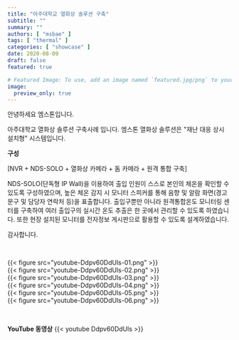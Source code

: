 ```yaml
---
title: "아주대학교 열화상 솔루션 구축"
subtitle: ""
summary: ""
authors: [ "msbae" ]
tags: [ "thermal" ]
categories: [ "showcase" ]
date: 2020-08-09
draft: false
featured: true

# Featured Image: To use, add an image named `featured.jpg/png` to your page's folder.
image:
  preview_only: true
---
```


안녕하세요 엠스톤입니다.

아주대학교 열화상 솔루션 구축사례 입니다.
엠스톤 열화상 솔루션은 "재난 대응 상시 설치형" 시스템입니다.



**구성**

[NVR + NDS-SOLO + 열화상 카메라 + 돔 카메라 + 원격 통합 구축]

NDS-SOLO(단독형 IP Wall)을 이용하여 출입 인원이 스스로 본인의 체온을 확인할 수 있도록 구성하였으며, 높은 체온 감지 시 모니터 스피커를 통해 음향 및 알람 화면(경고 문구 및 담당자 연락처 등)을 표출합니다. 출입구뿐만 아니라 원격통합온도 모니터링 센터를 구축하여 여러 출입구의 실시간 온도 추출은 한 곳에서 관리할 수 있도록 하였습니다. 또한 현장 설치된 모니터를 전자정보 게시판으로 활용할 수 있도록 설계하였습니다.



감사합니다.

&nbsp;

<div class="container"><div class="row no-gutters">
<div class="col-sm-6">{{< figure src="youtube-Ddpv60DdUls-01.png" >}}</div>
<div class="col-sm-6">{{< figure src="youtube-Ddpv60DdUls-02.png" >}}</div>
<div class="col-sm-6">{{< figure src="youtube-Ddpv60DdUls-03.png" >}}</div>
<div class="col-sm-6">{{< figure src="youtube-Ddpv60DdUls-04.png" >}}</div>
<div class="col-sm-6">{{< figure src="youtube-Ddpv60DdUls-05.png" >}}</div>
<div class="col-sm-6">{{< figure src="youtube-Ddpv60DdUls-06.png" >}}</div>

</div></div>

&nbsp;

**YouTube 동영상**
{{< youtube Ddpv60DdUls >}}
